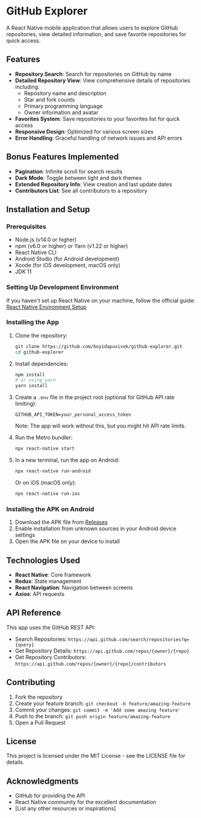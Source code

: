# GitHub Explorer

A React Native mobile application that allows users to explore GitHub repositories, view detailed information, and save favorite repositories for quick access.

## Features

- **Repository Search**: Search for repositories on GitHub by name
- **Detailed Repository View**: View comprehensive details of repositories including:
  - Repository name and description
  - Star and fork counts
  - Primary programming language
  - Owner information and avatar
- **Favorites System**: Save repositories to your favorites list for quick access
- **Responsive Design**: Optimized for various screen sizes
- **Error Handling**: Graceful handling of network issues and API errors

## Bonus Features Implemented

- **Pagination**: Infinite scroll for search results
- **Dark Mode**: Toggle between light and dark themes
- **Extended Repository Info**: View creation and last update dates
- **Contributors List**: See all contributors to a repository

## Installation and Setup

### Prerequisites

- Node.js (v14.0 or higher)
- npm (v6.0 or higher) or Yarn (v1.22 or higher)
- React Native CLI
- Android Studio (for Android development)
- Xcode (for iOS development, macOS only)
- JDK 11

### Setting Up Development Environment

If you haven't set up React Native on your machine, follow the official guide:
[React Native Environment Setup](https://reactnative.dev/docs/environment-setup)

### Installing the App

1. Clone the repository:
   ```bash
   git clone https://github.com/boyidapuvivek/github-explorer.git
   cd github-explorer
   ```

2. Install dependencies:
   ```bash
   npm install
   # or using yarn
   yarn install
   ```

3. Create a `.env` file in the project root (optional for GitHub API rate limiting):
   ```
   GITHUB_API_TOKEN=your_personal_access_token
   ```
   Note: The app will work without this, but you might hit API rate limits.

4. Run the Metro bundler:
   ```bash
   npx react-native start
   ```

5. In a new terminal, run the app on Android:
   ```bash
   npx react-native run-android
   ```
   
   Or on iOS (macOS only):
   ```bash
   npx react-native run-ios
   ```

### Installing the APK on Android

1. Download the APK file from [Releases](https://expo.dev/accounts/vivek_react/projects/github-explorer/builds/7eb286f0-d0b1-4fcb-870c-9f111efe2d1a)
2. Enable installation from unknown sources in your Android device settings
3. Open the APK file on your device to install


## Technologies Used

- **React Native**: Core framework
- **Redux**: State management
- **React Navigation**: Navigation between screens
- **Axios**: API requests

## API Reference

This app uses the GitHub REST API:
- Search Repositories: `https://api.github.com/search/repositories?q={query}`
- Get Repository Details: `https://api.github.com/repos/{owner}/{repo}`
- Get Repository Contributors: `https://api.github.com/repos/{owner}/{repo}/contributors`

## Contributing

1. Fork the repository
2. Create your feature branch: `git checkout -b feature/amazing-feature`
3. Commit your changes: `git commit -m 'Add some amazing feature'`
4. Push to the branch: `git push origin feature/amazing-feature`
5. Open a Pull Request

## License

This project is licensed under the MIT License - see the LICENSE file for details.

## Acknowledgments

- GitHub for providing the API
- React Native community for the excellent documentation
- [List any other resources or inspirations]
